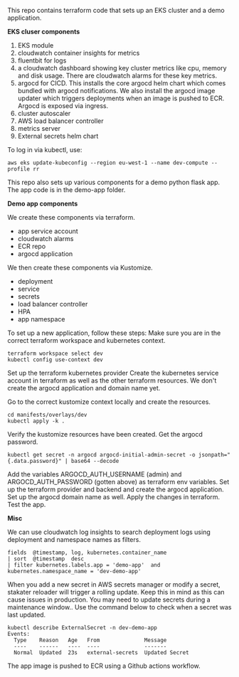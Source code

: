 

This repo contains terraform code that sets up an EKS cluster and a demo application.

**EKS cluser components**
1.  EKS module
2. cloudwatch container insights for metrics
6. fluentbit for logs
3.  a cloudwatch dashboard showing key cluster metrics like cpu, memory and disk usage. There are cloudwatch alarms for these key metrics.
4.  argocd for CICD. This installs the core argocd helm chart which comes bundled with argocd notifications. We also install the argocd image updater which triggers deployments when an image is pushed to ECR. Argocd is exposed via ingress.
5.  cluster autoscaler
6.  AWS load balancer controller
7.  metrics server
8.  External secrets helm chart

To log in via kubectl, use:

`aws eks update-kubeconfig --region eu-west-1 --name dev-compute --profile rr`

This repo also sets up various components for a demo python flask app. The app code is in the demo-app folder.

**Demo app components**

We create these components via terraform.
 - app service account 
 - cloudwatch alarms 
 - ECR repo
 - argocd application

We then create these components via Kustomize.

- deployment
- service
- secrets
- load balancer controller
- HPA
- app namespace

To set up a new application, follow these steps:
Make sure you are in the correct terraform workspace and kubernetes context.

    terraform workspace select dev
    kubectl config use-context dev

Set up the terraform kubernetes provider Create the kubernetes service account in terraform as well as the other terraform resources. We don't create the argocd application and domain name yet.

Go to the correct kustomize context locally and create the resources.

    cd manifests/overlays/dev
    kubectl apply -k .

Verify the kustomize resources have been created. Get the argocd password.

    kubectl get secret -n argocd argocd-initial-admin-secret -o jsonpath="{.data.password}" | base64 --decode


Add the variables ARGOCD_AUTH_USERNAME (admin) and ARGOCD_AUTH_PASSWORD (gotten above) as terraform env variables. Set up the terraform provider and backend and create the argocd application. Set up the argocd domain name as well.
 Apply the changes in terraform.
Test the app.

**Misc**

We can use cloudwatch log insights to search deployment logs using deployment and namespace names as filters.

    fields  @timestamp, log, kubernetes.container_name
    | sort  @timestamp  desc
    | filter kubernetes.labels.app = 'demo-app'  and kubernetes.namespace_name = 'dev-demo-app'

When you add a new secret in AWS secrets manager or modify a secret, stakater reloader will trigger a rolling update. Keep this in mind as this can cause issues in production. You may need to update secrets during a maintenance window.. Use the command below to check when a secret was last updated.

    kubectl describe ExternalSecret -n dev-demo-app
    Events:
      Type    Reason   Age   From              Message
      ----    ------   ----  ----              -------
      Normal  Updated  23s   external-secrets  Updated Secret

The app image is pushed to ECR using a Github actions workflow.